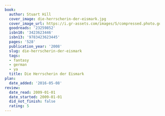 ```yaml
---
book:
  author: Stuart Hill
  cover_image: die-herrscherin-der-eismark.jpg
  cover_image_url: https://i.gr-assets.com/images/S/compressed.photo.goodreads.com/books/1411373181l/23259852._SX98_.jpg
  goodreads: '23259852'
  isbn10: '3423623446'
  isbn13: '9783423623445'
  pages: '528'
  publication_year: '2008'
  slug: die-herrscherin-der-eismark
  tags:
  - fantasy
  - german
  - ya
  title: Die Herrscherin der Eismark
plan:
  date_added: '2016-05-08'
review:
  date_read: 2009-01-01
  date_started: 2009-01-01
  did_not_finish: false
  rating: 5
---
```

